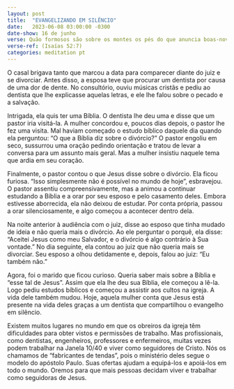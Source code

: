 ```yaml
---
layout: post
title:  "EVANGELIZANDO EM SILÊNCIO"
date:   2023-06-08 03:00:00 -0300 
date-show: 16 de junho
verse: Quão formosos são sobre os montes os pés do que anuncia boas-novas.
verse-ref: (Isaías 52:7)
categories: meditation pt
---
```


O casal brigava tanto que marcou a data para comparecer diante do juiz e se divorciar. Antes disso, a esposa teve que procurar um dentista por causa de uma dor de dente. No consultório, ouviu músicas cristãs e pediu ao dentista que lhe explicasse aquelas letras, e ele lhe falou sobre o pecado e a salvação.

Intrigada, ela quis ter uma Bíblia. O dentista lhe deu uma e disse que um pastor iria visitá-la. A mulher concordou e, poucos dias depois, o pastor lhe fez uma visita. Mal haviam começado o estudo bíblico daquele dia quando ela perguntou: “O que a Bíblia diz sobre o divórcio?” O pastor engoliu em seco, sussurrou uma oração pedindo orientação e tratou de levar a conversa para um assunto mais geral. Mas a mulher insistiu naquele tema que ardia em seu coração.

Finalmente, o pastor contou o que Jesus disse sobre o divórcio. Ela ficou furiosa. “Isso simplesmente não é possível no mundo de hoje”, esbravejou. O pastor assentiu compreensivamente, mas a animou a continuar estudando a Bíblia e a orar por seu esposo e pelo casamento deles. Embora estivesse aborrecida, ela não deixou de estudar. Por conta própria, passou a orar silenciosamente, e algo começou a acontecer dentro dela.

Na noite anterior à audiência com o juiz, disse ao esposo que tinha mudado de ideia e não queria mais o divórcio. Ao ele perguntar o porquê, ela disse: “Aceitei Jesus como meu Salvador, e o divórcio é algo contrário à Sua vontade.” No dia seguinte, ela contou ao juiz que não queria mais se divorciar. Seu esposo a olhou detidamente e, depois, falou ao juiz: “Eu também não.”

Agora, foi o marido que ficou curioso. Queria saber mais sobre a Bíblia e “esse tal de Jesus”. Assim que ela lhe deu sua Bíblia, ele começou a lê-la. Logo pediu estudos bíblicos e começou a assistir aos cultos na igreja. A vida dele também mudou. Hoje, aquela mulher conta que Jesus está presente na vida deles graças a um dentista que compartilhou o evangelho em silêncio.

Existem muitos lugares no mundo em que os obreiros da igreja têm dificuldades para obter vistos e permissões de trabalho. Mas profissionais, como dentistas, engenheiros, professores e enfermeiros, muitas vezes podem trabalhar na Janela 10/40 e viver como seguidores de Cristo. Nós os chamamos de “fabricantes de tendas”, pois o ministério deles segue o modelo do apóstolo Paulo. Suas ofertas ajudam a equipá-los e apoiá-los em todo o mundo. Oremos para que mais pessoas decidam viver e trabalhar como seguidoras de Jesus.
